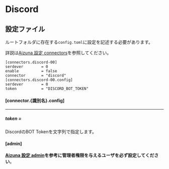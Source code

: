 # Discord

## 設定ファイル

ルートフォルダに存在する`config.toml`に設定を記述する必要があります。


詳説は[Aizuna 設定 connectors][Aizuna 設定 connectors]を参照してください。

```
[connectors.discord-00]
serdever        = 0
enable          = false
connector       = "discord"
[connectors.discord-00.config]
serdever        = 0
token           = "DISCORD_BOT_TOKEN"
```

#### [connector.{識別名}.config]

----
##### token =
DiscordのBOT Tokenを文字列で指定します。

#### [admin]

**[Aizuna 設定 admin][Aizuna 設定 admin]を参考に管理者権限を与えるユーザを必ず設定してください**。

[Aizuna 設定 connectors]:./aizuna_config.html#connectors
[Aizuna 設定 admin]:./aizuna_config.html#admin
